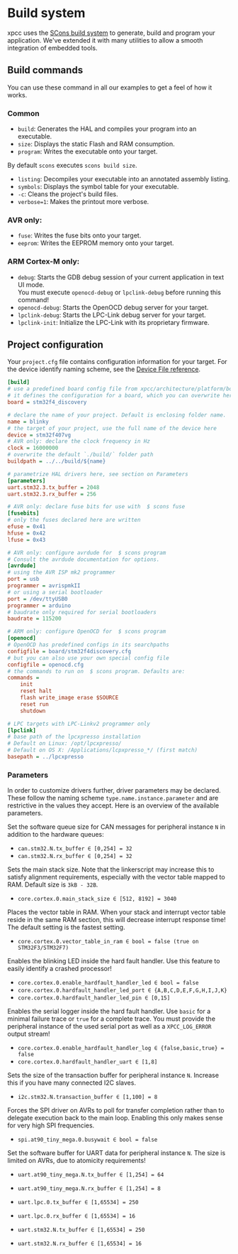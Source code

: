 # Build system

xpcc uses the [SCons build system][scons] to generate, build and program your application.
We've extended it with many utilities to allow a smooth integration of embedded tools.

## Build commands

You can use these command in all our examples to get a feel of how it works.

### Common

- `build`: Generates the HAL and compiles your program into an executable.
- `size`: Displays the static Flash and RAM consumption.
- `program`: Writes the executable onto your target.
<!-- - `doc`: Generates the doxygen documentation for xpcc with your configuration. -->

By default `scons` executes `scons build size`.

- `listing`: Decompiles your executable into an annotated assembly listing.
- `symbols`: Displays the symbol table for your executable.
- `-c`: Cleans the project's build files.
- `verbose=1`: Makes the printout more verbose.


### AVR only:

- `fuse`: Writes the fuse bits onto your target.
- `eeprom`: Writes the EEPROM memory onto your target.

### ARM Cortex-M only:

- `debug`: Starts the GDB debug session of your current application in text UI mode.  
           You must execute `openocd-debug` or `lpclink-debug` before running this command!
- `openocd-debug`: Starts the OpenOCD debug server for your target.
- `lpclink-debug`: Starts the LPC-Link debug server for your target.
- `lpclink-init`: Initialize the LPC-Link with its proprietary firmware.

## Project configuration

Your `project.cfg` file contains configuration information for your target.
For the device identify naming scheme, see the [Device File reference](../reference/device-files/#device-identifier).

```ini
[build]
# use a predefined board config file from xpcc/architecture/platform/board/
# it defines the configuration for a board, which you can overwrite here.
board = stm32f4_discovery

# declare the name of your project. Default is enclosing folder name.
name = blinky
# the target of your project, use the full name of the device here
device = stm32f407vg
# AVR only: declare the clock frequency in Hz
clock = 16000000
# overwrite the default `./build/` folder path
buildpath = ../../build/${name}

# parametrize HAL drivers here, see section on Parameters
[parameters]
uart.stm32.3.tx_buffer = 2048
uart.stm32.3.rx_buffer = 256

# AVR only: declare fuse bits for use with  $ scons fuse
[fusebits]
# only the fuses declared here are written
efuse = 0x41
hfuse = 0x42
lfuse = 0x43

# AVR only: configure avrdude for  $ scons program
# Consult the avrdude documentation for options.
[avrdude]
# using the AVR ISP mk2 programmer
port = usb
programmer = avrispmkII
# or using a serial bootloader
port = /dev/ttyUSB0
programmer = arduino
# baudrate only required for serial bootloaders
baudrate = 115200

# ARM only: configure OpenOCD for  $ scons program
[openocd]
# OpenOCD has predefined configs in its searchpaths
configfile = board/stm32f4discovery.cfg
# but you can also use your own special config file
configfile = openocd.cfg
# the commands to run on  $ scons program. Defaults are:
commands =
	init
	reset halt
	flash write_image erase $SOURCE
	reset run
	shutdown

# LPC targets with LPC-Linkv2 programmer only
[lpclink]
# base path of the lpcxpresso installation
# Default on Linux: /opt/lpcxpresso/
# Default on OS X: /Applications/lcpxpresso_*/ (first match)
basepath = ../lpcxpresso
```

### Parameters

In order to customize drivers further, driver parameters may be declared.
These follow the naming scheme `type.name.instance.parameter` and are restrictive in the values they accept. Here is an overview of the available parameters.

Set the software queue size for CAN messages for peripheral instance `N` in addition to the hardware queues:

- `can.stm32.N.tx_buffer ∈ [0,254] = 32`
- `can.stm32.N.rx_buffer ∈ [0,254] = 32`

Sets the main stack size. Note that the linkerscript may increase this to satisfy alignment requirements, especially with the vector table mapped to RAM. Default size is `3kB - 32B`.

- `core.cortex.0.main_stack_size ∈ [512, 8192] = 3040`

Places the vector table in RAM. When your stack and interrupt vector table reside in the same RAM section, this will decrease interrupt response time! The default setting is the fastest setting.

- `core.cortex.0.vector_table_in_ram ∈ bool = false (true on STM32F3/STM32F7)`

Enables the blinking LED inside the hard fault handler.
Use this feature to easily identify a crashed processor!

- `core.cortex.0.enable_hardfault_handler_led ∈ bool = false`
- `core.cortex.0.hardfault_handler_led_port ∈ {A,B,C,D,E,F,G,H,I,J,K}`
- `core.cortex.0.hardfault_handler_led_pin ∈ [0,15]`

Enables the serial logger inside the hard fault handler.
Use `basic` for a minimal failure trace or `true` for a complete trace.
You must provide the peripheral instance of the used serial port as well as a `XPCC_LOG_ERROR` output stream!

- `core.cortex.0.enable_hardfault_handler_log ∈ {false,basic,true} = false`
- `core.cortex.0.hardfault_handler_uart ∈ [1,8]`

Sets the size of the transaction buffer for peripheral instance `N`.
Increase this if you have many connected I2C slaves.

- `i2c.stm32.N.transaction_buffer ∈ [1,100] = 8`

Forces the SPI driver on AVRs to poll for transfer completion rather than to delegate execution back to the main loop. Enabling this only makes sense for very high SPI frequencies.

- `spi.at90_tiny_mega.0.busywait ∈ bool = false`

Set the software buffer for UART data for peripheral instance `N`.
The size is limited on AVRs, due to atomicity requirements!

- `uart.at90_tiny_mega.N.tx_buffer ∈ [1,254] = 64`
- `uart.at90_tiny_mega.N.rx_buffer ∈ [1,254] = 8`

- `uart.lpc.0.tx_buffer ∈ [1,65534] = 250`
- `uart.lpc.0.rx_buffer ∈ [1,65534] = 16`

- `uart.stm32.N.tx_buffer ∈ [1,65534] = 250`
- `uart.stm32.N.rx_buffer ∈ [1,65534] = 16`


[scons]: http://www.scons.org/
